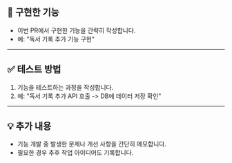 ## 🎯 구현한 기능
- 이번 PR에서 구현한 기능을 간략히 작성합니다.
- 예: "독서 기록 추가 기능 구현"

---

## ✅ 테스트 방법
1. 기능을 테스트하는 과정을 작성합니다.
2. 예: "독서 기록 추가 API 호출 -> DB에 데이터 저장 확인"

---

## 💡 추가 내용
- 기능 개발 중 발생한 문제나 개선 사항을 간단히 메모합니다.
- 필요한 경우 추후 작업 아이디어도 기록합니다.